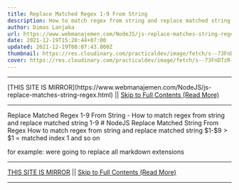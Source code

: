 ```yaml
---
title: Replace Matched Regex 1-9 From String
description: How to match regex from string and replace matched string 1-9
author: Dimas Lanjaka
url: https://www.webmanajemen.com/NodeJS/js-replace-matches-string-regex.html
date: 2021-12-19T15:20:44+07:00
updated: 2021-12-19T08:07:43.000Z
thumbnail: https://res.cloudinary.com/practicaldev/image/fetch/s--73FnDTzR--/c_limit%2Cf_auto%2Cfl_progressive%2Cq_auto%2Cw_880/https://i.ibb.co/DWR2ZKQ/carbon-3.png
cover: https://res.cloudinary.com/practicaldev/image/fetch/s--73FnDTzR--/c_limit%2Cf_auto%2Cfl_progressive%2Cq_auto%2Cw_880/https://i.ibb.co/DWR2ZKQ/carbon-3.png
---
```


<hr/> [THIS SITE IS MIRROR](https://www.webmanajemen.com/NodeJS/js-replace-matches-string-regex.html) || <a href="https://www.webmanajemen.com/NodeJS/js-replace-matches-string-regex.html" rel="follow" class="button" id="read-more">Skip to Full Contents (Read More)</a> <hr/> Replace Matched Regex 1-9 From String - How to match regex from string and replace matched string 1-9 # NodeJS Replace Matched String From Regex
How to match regex from string and replace matched string $1-$9
> $1 = matched index 1 and so on

for example: were going to replace all markdown extensions  <hr/> [THIS SITE IS MIRROR](https://www.webmanajemen.com/NodeJS/js-replace-matches-string-regex.html) || <a href="https://www.webmanajemen.com/NodeJS/js-replace-matches-string-regex.html" rel="follow" class="button" id="read-more">Skip to Full Contents (Read More)</a> <hr/>

<script>
    if (location.host.includes('dimaslanjaka12')) {
      location.replace('https://www.webmanajemen.com/NodeJS/js-replace-matches-string-regex.html');
    }
  </script>